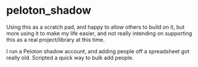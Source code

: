 # peloton_shadow

Using this as a scratch pad, and happy to allow others to build on it, but more using it to make my life easier, and not really intending on supporting this as a real project/library at this time.

I run a Peloton shadow account, and adding people off a spreadsheet got really old. Scripted a quick way to bulk add people.
